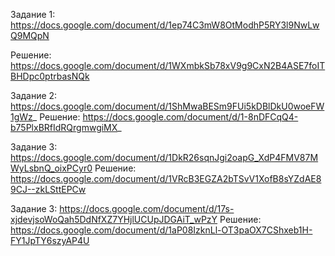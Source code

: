 Задание 1: https://docs.google.com/document/d/1ep74C3mW8OtModhP5RY3l9NwLwQ9MQpN

Решение: https://docs.google.com/document/d/1WXmbkSb78xV9g9CxN2B4ASE7foITBHDpc0ptrbasNQk

Задание 2: https://docs.google.com/document/d/1ShMwaBESm9FUi5kDBlDkU0woeFW1gWz_
Решение: https://docs.google.com/document/d/1-8nDFCqQ4-b75PlxBRfIdRQrgmwgiMX_

Задание 3: https://docs.google.com/document/d/1DkR26sqnJgi2oapG_XdP4FMV87MWyLsbnQ_oixPCyr0
Решение: https://docs.google.com/document/d/1VRcB3EGZA2bTSvV1XofB8sYZdAE89CJ--zkLSttEPCw

Задание 3: https://docs.google.com/document/d/17s-xjdevjsoWoQah5DdNfXZ7YHjlUCUpJDGAiT_wPzY
Решение: https://docs.google.com/document/d/1aP08IzknLl-OT3paOX7CShxeb1H-FY1JpTY6szyAP4U
